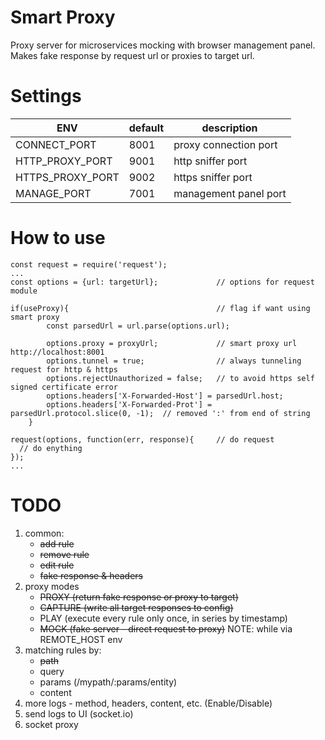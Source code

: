 # Smart Proxy
Proxy server for microservices mocking with browser management panel.
Makes fake response by request url or proxies to target url.

# Settings
|ENV|default|description|
|---|---|---|
|CONNECT_PORT | 8001| proxy connection port|
|HTTP_PROXY_PORT | 9001| http sniffer port|
|HTTPS_PROXY_PORT | 9002| https sniffer port|
|MANAGE_PORT | 7001| management panel port|

# How to use
```
const request = require('request');
...
const options = {url: targetUrl};             // options for request module

if(useProxy){                                 // flag if want using smart proxy
		const parsedUrl = url.parse(options.url);

		options.proxy = proxyUrl;             // smart proxy url http://localhost:8001
		options.tunnel = true;                // always tunneling request for http & https
		options.rejectUnauthorized = false;   // to avoid https self signed certificate error
		options.headers['X-Forwarded-Host'] = parsedUrl.host;
		options.headers['X-Forwarded-Prot'] = parsedUrl.protocol.slice(0, -1);  // removed ':' from end of string
	}

request(options, function(err, response){     // do request
  // do enything
});
...
```

# TODO
1. common:
    * ~~add rule~~
    * ~~remove rule~~
    * ~~edit rule~~
    * ~~fake response & headers~~
2. proxy modes
	* ~~PROXY (return fake response or proxy to target)~~
	* ~~CAPTURE (write all target responses to config)~~
	* PLAY (execute every rule only once, in series by timestamp)
	* ~~MOCK (fake server - direct request to proxy)~~ NOTE: while via REMOTE_HOST env
3. matching rules by:
    * ~~path~~
	* query
	* params (/mypath/:params/entity)
	* content
4. more logs - method, headers, content, etc. (Enable/Disable)
5. send logs to UI (socket.io)
6. socket proxy